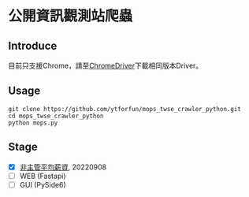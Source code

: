 # 公開資訊觀測站爬蟲

## Introduce
目前只支援Chrome，請至[ChromeDriver](https://chromedriver.chromium.org/downloads)下載相同版本Driver。

## Usage
```commandline
git clone https://github.com/ytforfun/mops_twse_crawler_python.git
cd mops_twse_crawler_python
python mops.py
```

## Stage
- [x] <a href="https://mops.twse.com.tw/mops/web/t100sb15" target="_blank">非主管平均薪資</a>, 20220908
- [ ] WEB (Fastapi)
- [ ] GUI (PySide6)